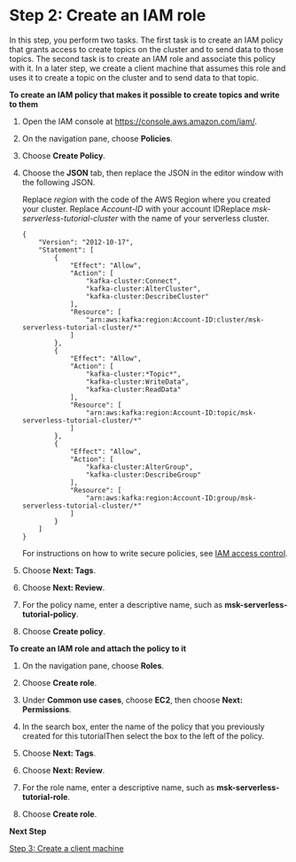 # Step 2: Create an IAM role<a name="create-iam-role"></a>

In this step, you perform two tasks\. The first task is to create an IAM policy that grants access to create topics on the cluster and to send data to those topics\. The second task is to create an IAM role and associate this policy with it\. In a later step, we create a client machine that assumes this role and uses it to create a topic on the cluster and to send data to that topic\.

**To create an IAM policy that makes it possible to create topics and write to them**

1. Open the IAM console at [https://console\.aws\.amazon\.com/iam/](https://console.aws.amazon.com/iam/)\.

1. On the navigation pane, choose **Policies**\.

1. Choose **Create Policy**\.

1. Choose the **JSON** tab, then replace the JSON in the editor window with the following JSON\. 

   Replace *region* with the code of the AWS Region where you created your cluster\. Replace *Account\-ID* with your account IDReplace *msk\-serverless\-tutorial\-cluster* with the name of your serverless cluster\.

   ```
   {
       "Version": "2012-10-17",
       "Statement": [
           {
               "Effect": "Allow",
               "Action": [
                   "kafka-cluster:Connect",
                   "kafka-cluster:AlterCluster",
                   "kafka-cluster:DescribeCluster"
               ],
               "Resource": [
                   "arn:aws:kafka:region:Account-ID:cluster/msk-serverless-tutorial-cluster/*"
               ]
           },
           {
               "Effect": "Allow",
               "Action": [
                   "kafka-cluster:*Topic*",
                   "kafka-cluster:WriteData",
                   "kafka-cluster:ReadData"
               ],
               "Resource": [
                   "arn:aws:kafka:region:Account-ID:topic/msk-serverless-tutorial-cluster/*"
               ]
           },
           {
               "Effect": "Allow",
               "Action": [
                   "kafka-cluster:AlterGroup",
                   "kafka-cluster:DescribeGroup"
               ],
               "Resource": [
                   "arn:aws:kafka:region:Account-ID:group/msk-serverless-tutorial-cluster/*"
               ]
           }
       ]
   }
   ```

   For instructions on how to write secure policies, see [IAM access control](iam-access-control.md)\.

1. Choose **Next: Tags**\.

1. Choose **Next: Review**\.

1. For the policy name, enter a descriptive name, such as **msk\-serverless\-tutorial\-policy**\.

1. Choose **Create policy**\.

**To create an IAM role and attach the policy to it**

1. On the navigation pane, choose **Roles**\.

1. Choose **Create role**\.

1. Under **Common use cases**, choose **EC2**, then choose **Next: Permissions**\.

1. In the search box, enter the name of the policy that you previously created for this tutorialThen select the box to the left of the policy\.

1. Choose **Next: Tags**\.

1. Choose **Next: Review**\.

1. For the role name, enter a descriptive name, such as **msk\-serverless\-tutorial\-role**\.

1. Choose **Create role**\.

**Next Step**

[Step 3: Create a client machine](create-serverless-cluster-client.md)